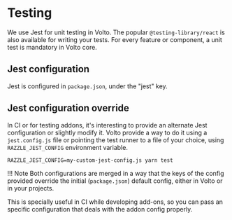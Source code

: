 # Testing

We use Jest for unit testing in Volto. The popular `@testing-library/react` is also
available for writing your tests. For every feature or component, a unit test is
mandatory in Volto core.

## Jest configuration

Jest is configured in `package.json`, under the "jest" key.

## Jest configuration override

In CI or for testing addons, it's interesting to provide an alternate Jest configuration
or slightly modify it. Volto provide a way to do it using a `jest.config.js` file or
pointing the test runner to a file of your choice, using `RAZZLE_JEST_CONFIG`
environment variable.

    RAZZLE_JEST_CONFIG=my-custom-jest-config.js yarn test

!!! Note
    Both configurations are merged in a way that the keys of the config provided override  the initial (`package.json`) default config, either in Volto or in your projects.

This is specially useful in CI while developing add-ons, so you can pass an specific configuration that deals with the addon config properly.
